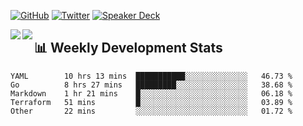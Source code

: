 [![GitHub](https://img.shields.io/badge/GitHub-0?style=flat-square&logo=github&color=181717&logoColor=white)](https://github.com/micnncim)
[![Twitter](https://img.shields.io/badge/Twitter-0?style=flat-square&logo=twitter&color=1DA1F2&logoColor=white)](https://twitter.com/micnncim)
[![Speaker Deck](https://img.shields.io/badge/Speaker_Deck-0?style=flat-square&logo=speaker-deck&color=009287&logoColor=white)](https://speakerdeck.com/micnncim)

<a href="https://github.com/micnncim">
  <img align="left" src="https://github-readme-stats.vercel.app/api?username=micnncim&show_icons=true" />
</a>
<a href="https://github.com/micnncim">
  <img align="left" src="https://github-readme-stats.vercel.app/api/top-langs/?username=micnncim&layout=compact" />
</a>

## 📊 Weekly Development Stats

<!--START_SECTION:waka-->
```text
YAML        10 hrs 13 mins  ███████████░░░░░░░░░░░░░░   46.73 % 
Go          8 hrs 27 mins   █████████░░░░░░░░░░░░░░░░   38.68 % 
Markdown    1 hr 21 mins    █░░░░░░░░░░░░░░░░░░░░░░░░   06.18 % 
Terraform   51 mins         █░░░░░░░░░░░░░░░░░░░░░░░░   03.89 % 
Other       22 mins         ░░░░░░░░░░░░░░░░░░░░░░░░░   01.72 %
```
<!--END_SECTION:waka-->
